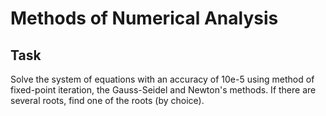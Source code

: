# Methods of Numerical Analysis

## Task
Solve the system of equations with an accuracy of 10e-5 using method of fixed-point iteration, the Gauss-Seidel and Newton's methods. If there are several roots, find one of the roots (by choice).
